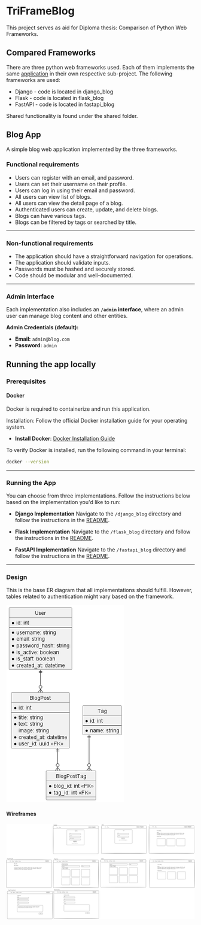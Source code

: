 # TriFrameBlog

This project serves as aid for Diploma thesis: Comparison of Python Web Frameworks.

## Compared Frameworks

There are three python web frameworks used. Each of them implements the same [application](#blog-app) in their own respective sub-project. The following frameworks are used:

- Django - code is located in django_blog
- Flask - code is located in flask_blog
- FastAPI - code is located in fastapi_blog

Shared functionality is found under the shared folder.

## Blog App

A simple blog web application implemented by the three frameworks.

### Functional requirements

- Users can register with an email, and password.
- Users can set their username on their profile.
- Users can log in using their email and password.
- All users can view list of blogs.
- All users can view the detail page of a blog.
- Authenticated users can create, update, and delete blogs.
- Blogs can have various tags.
- Blogs can be filtered by tags or searched by title.

---

### Non-functional requirements

- The application should have a straightforward navigation for operations.
- The application should validate inputs.
- Passwords must be hashed and securely stored.
- Code should be modular and well-documented.

---

### Admin Interface

Each implementation also includes an **`/admin` interface**, where an admin user can manage blog content and other entities.

**Admin Credentials (default):**

- **Email:** `admin@blog.com`
- **Password:** `admin`

## Running the app locally

### Prerequisites

#### **Docker**

Docker is required to containerize and run this application.

Installation: Follow the official Docker installation guide for your operating system.

- **Install Docker**: [Docker Installation Guide](https://docs.docker.com/get-started/get-docker/)

To verify Docker is installed, run the following command in your terminal:

```bash
docker --version
```

---

### Running the App

You can choose from three implementations. Follow the instructions below based on the implementation you'd like to run:

- **Django Implementation**
  Navigate to the `/django_blog` directory and follow the instructions in the [README](./django_blog/README.md).

- **Flask Implementation**
  Navigate to the `/flask_blog` directory and follow the instructions in the [README](./flask_blog/README.md).

- **FastAPI Implementation**
  Navigate to the `/fastapi_blog` directory and follow the instructions in the [README](./fastapi_blog/README.md).

---

### Design

This is the base ER diagram that all implementations should fulfill. However, tables related to authentication might vary based on the framework.

![er-diagram](docs/erd.png)

#### Wireframes

![wireframes](docs/triframeblog_wireframes.png)
